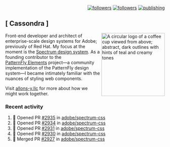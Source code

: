 <p align="right"><a rel="me" href="https://front-end.social/@castastrophe">
    <img alt="followers" title="Follow me on Mastodon" src="https://img.shields.io/mastodon/follow/109297102751309835?domain=https%3A%2F%2Ffront-end.social&label=Follow&logo=mastodon&logoColor=white&style=for-the-badge&labelColor=008080&color=006969"/></a>
  <a href="https://codepen.io/castastrophe/">
    <img alt="followers" title="Follow me on CodePen" src="https://img.shields.io/badge/23-1?color=640464&labelColor=7c007c&style=for-the-badge&logo=codepen&label=Follow"/></a>
<a href="https://castastrophe.medium.com/">
    <img alt="publishing" title="View articles on Medium" src="https://img.shields.io/badge/107-1?color=666&labelColor=444&label=subscribe&logo=medium&logoColor=white&style=for-the-badge"/></a>
</p>

## [&nbsp;Cassondra&nbsp;]

<img align="right" src="https://github-production-user-asset-6210df.s3.amazonaws.com/1840295/253016758-ba468774-1cd3-42c2-8f43-947b5eeb5edf.png" height="200" alt="A circular logo of a coffee cup viewed from above; abstract, dark outlines with hints of teal and creamy tones">

Front-end developer and architect of enterprise-scale design systems for Adobe; previously of Red Hat. My focus at the moment is the [Spectrum design system](https://github.com/adobe/spectrum-css). As a founding contributor to the [PatternFly&nbsp;Elements](https://github.com/patternfly/patternfly-elements) project&mdash;a community implementation of the PatternFly design system&mdash;I became intimately familiar with the nuances of styling web components.

Visit [allons-y.llc](http://allons-y.llc/) for more about how we might work together.

### Recent activity

<!--START_SECTION:activity-->
1. 💪 Opened PR [#2935](https://github.com/adobe/spectrum-css/pull/2935) in [adobe/spectrum-css](https://github.com/adobe/spectrum-css)
2. 💪 Opened PR [#2934](https://github.com/adobe/spectrum-css/pull/2934) in [adobe/spectrum-css](https://github.com/adobe/spectrum-css)
3. 💪 Opened PR [#2931](https://github.com/adobe/spectrum-css/pull/2931) in [adobe/spectrum-css](https://github.com/adobe/spectrum-css)
4. 💪 Opened PR [#2930](https://github.com/adobe/spectrum-css/pull/2930) in [adobe/spectrum-css](https://github.com/adobe/spectrum-css)
5. 🎉 Merged PR [#2927](https://github.com/adobe/spectrum-css/pull/2927) in [adobe/spectrum-css](https://github.com/adobe/spectrum-css)
<!--END_SECTION:activity-->
